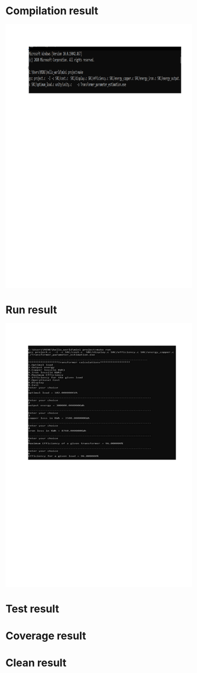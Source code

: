# Compilation result
![image](https://github.com/256604/Mini_project/blob/main/6_ImagesAndVideos/make.png)
# Run result
![image](https://github.com/256604/Mini_project/blob/main/6_ImagesAndVideos/Make%20run.png)

# Test result
# Coverage result
# Clean result
